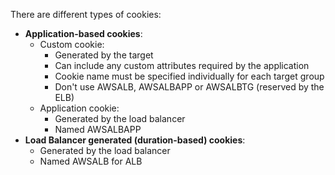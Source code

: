 
There are different types of cookies:
- **Application-based cookies**:
	- Custom cookie:
		- Generated by the target
		- Can include any custom attributes required by the application
		- Cookie name must be specified individually for each target group
		- Don't use AWSALB, AWSALBAPP or AWSALBTG (reserved by the ELB)
	- Application cookie:
		- Generated by the load balancer
		- Named AWSALBAPP
- **Load Balancer generated (duration-based) cookies**:
	- Generated by the load balancer
	- Named AWSALB for ALB